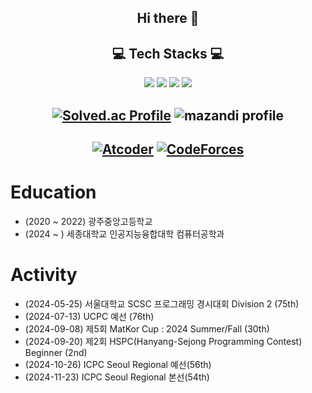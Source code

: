 <h2 align="center"> Hi there 👋 </h2>
<h2 align="center"> 💻 Tech Stacks 💻 </h2>

<p align="center"> 
  <img src="https://img.shields.io/badge/Java-FF9A00?style=flat-square&logo=openjdk&logoColor=white"/>
  <img src="https://img.shields.io/badge/Spring-6DB33F?style=flat-square&logo=spring&logoColor=white"/>
  <img src="https://img.shields.io/badge/C-239DFF?style=flat-square&logo=c&logoColor=white"/>
  <img src="https://img.shields.io/badge/C++-00599C?style=flat-square&logo=cplusplus&logoColor=white"/>
</p>

<h2 align="center"> 
  
  [![Solved.ac Profile](http://mazassumnida.wtf/api/v2/generate_badge?boj=rlatjwls3333)](https://solved.ac/rlatjwls3333/)
  ![mazandi profile](http://mazandi.herokuapp.com/api?handle=rlatjwls3333&theme=dark)
  
</h2>
<h2 align="center">
  
  [![Atcoder](https://atcoder.junah.dev/v1/generate_badge?name=rlatjwls7882)](https://atcoder.jp/users/rlatjwls7882)
  [![CodeForces](https://cf.leed.at?id=rlatjwls7882)](https://codeforces.com/profile/rlatjwls7882)
</h2>

# Education
- (2020 ~ 2022) 광주중앙고등학교
- (2024 ~ ) 세종대학교 인공지능융합대학 컴퓨터공학과

# Activity
- (2024-05-25) 서울대학교 SCSC 프로그래밍 경시대회 Division 2 (75th)
- (2024-07-13) UCPC 예선 (76th)
- (2024-09-08) 제5회 MatKor Cup : 2024 Summer/Fall (30th)
- (2024-09-20) 제2회 HSPC(Hanyang-Sejong Programming Contest) Beginner (2nd)
- (2024-10-26) ICPC Seoul Regional 예선(56th)
- (2024-11-23) ICPC Seoul Regional 본선(54th)